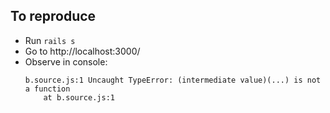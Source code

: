 ## To reproduce

- Run `rails s`
- Go to http://localhost:3000/
- Observe in console:
    ```
    b.source.js:1 Uncaught TypeError: (intermediate value)(...) is not a function
        at b.source.js:1
    ```
